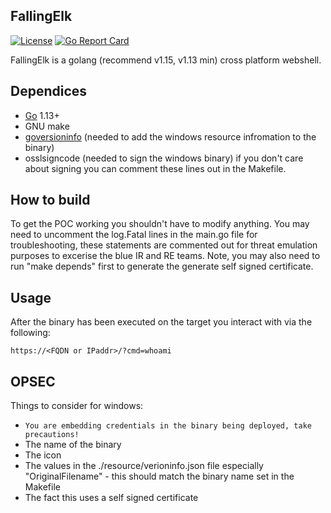 ## FallingElk 
[![License](https://img.shields.io/badge/license-MIT-_red.svg)](https://opensource.org/licenses/MIT)
[![Go Report Card](https://goreportcard.com/badge/github.com/schwartz1375/fallingelk)](https://goreportcard.com/report/github.com/schwartz1375/fallingelk)

FallingElk is a golang (recommend v1.15, v1.13 min) cross platform webshell.

## Dependices
* [Go](https://golang.org/) 1.13+
* GNU make
* [goversioninfo](https://github.com/josephspurrier/goversioninfo) (needed to add the windows resource infromation to the binary)
* osslsigncode (needed to sign the windows binary) if you don't care about signing you can comment these lines out in the Makefile.

## How to build
To get the POC working you shouldn't have to modify anything.  You may need to uncomment the log.Fatal lines in the main.go file for troubleshooting, these statements are commented out for threat emulation purposes to excerise the blue IR and RE teams.  Note, you may also need to run "make depends" first to generate the generate self signed certificate. 

## Usage
After the binary has been executed on the target you interact with via the following:

    https://<FQDN or IPaddr>/?cmd=whoami

## OPSEC
Things to consider for windows:
* ```You are embedding credentials in the binary being deployed, take precautions!```
* The name of the binary
* The icon
* The values in the ./resource/verioninfo.json file especially "OriginalFilename" - this should match the binary name set in the Makefile
* The fact this uses a self signed certificate 
